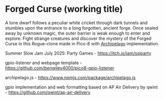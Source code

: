 # Forged Curse (working title)

A lone dwarf follows a peculiar white cricket through dark tunnels and stumbles upon the entrance to a long forgotten, ancient forge. Once sealed away by unknown magic, the outer barrier is weak enough to enter and explore. Fight strange creatures and discover the mystery of the Forged Curse in this Rogue-clone made in Pico-8 with [Archipelago](https://archipelago.gg/) implementation.

Summer Slow Jam July 2025: Party Games - https://itch.io/jam/ssjparty

gpio-listener and webpage template - https://github.com/benwiley4000/pico8-gpio-listener

archipelago.js - https://www.npmjs.com/package/archipelago.js

gpio implementation and web formatting based on AP Air Delivery by qwint - https://github.com/qwint/ap-air-delivery
